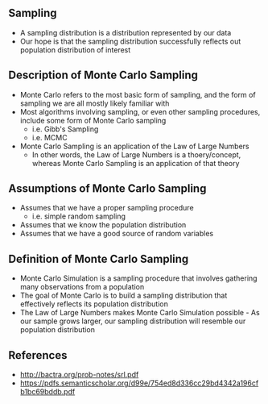 ## Sampling
- A sampling distribution is a distribution represented by our data
- Our hope is that the sampling distribution successfully reflects out population distribution of interest

## Description of Monte Carlo Sampling
- Monte Carlo refers to the most basic form of sampling, and the form of sampling we are all mostly likely familiar with
- Most algorithms involving sampling, or even other sampling procedures, include some form of Monte Carlo sampling
	- i.e. Gibb's Sampling
	- i.e. MCMC
- Monte Carlo Sampling is an application of the Law of Large Numbers
	- In other words, the Law of Large Numbers is a thoery/concept, whereas Monte Carlo Sampling is an application of that theory

## Assumptions of Monte Carlo Sampling
- Assumes that we have a proper sampling procedure
	- i.e. simple random sampling
- Assumes that we know the population distribution
- Assumes that we have a good source of random variables

## Definition of Monte Carlo Sampling
- Monte Carlo Simulation is a sampling procedure that involves gathering many observations from a population
- The goal of Monte Carlo is to build a sampling distribution that effectively reflects its population distribution
- The Law of Large Numbers makes Monte Carlo Simulation possible
        - As our sample grows larger, our sampling distribution will resemble our population distribution

## References
- http://bactra.org/prob-notes/srl.pdf
- https://pdfs.semanticscholar.org/d99e/754ed8d336cc29bd4342a196cfb1bc69bddb.pdf
